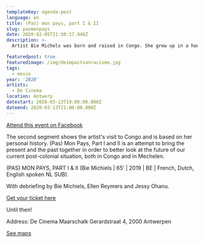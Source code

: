 ```yaml
---
templateKey: agenda-post
language: en
title: (Pas) mon pays, part I & II
slug: pasmonpays
date: 2020-02-05T21:50:27.946Z
description: >-
  Artist Bie Michels was born and raised in Congo. She grew up in a house on the campus of the current University of Kinshasa. The first part of the film introduces a colonial monument in Mechelen and Michels' efforts to decolonize this image, together with a group of Belgians with Congolese roots who live in the Mechelen area.

featuredpost: true
featuredimage: /img/deimpactvanracisme.jpg
tags:
  - movie
year: '2020'
artists:
  - De Cinema
location: Antwerp
datestart: 2020-03-13T19:00:00.000Z
dateend: 2020-03-13T21:00:00.000Z
---
```

[Attend this event on Facebook](https://www.facebook.com/events/867788473662724/)


The second segment shows the artist's visit to Congo and is based on her personal history. (Pas) Mon Pays, Part I and II is an attempt to bring the present and the past together in order to better look at the future of our current post-colonial situation, both in Congo and in Mechelen.

(PAS) MON PAYS, PART I & II (Bie Michiels | 65’ | 2019 | BE | French, Dutch, English spoken NL SUB).

With debriefing by Bie Michiels, Ellen Reymers and Jessy Ohanu.

[Get your ticket here](https://apps.ticketmatic.com/widgets/villanella/flow/decinema?event=515138177782&l=nl&_ga=2.207389271.556322327.1582141532-1325261942.1566201712&fbclid=IwAR15dYyIzC9fo2UyOH0cC1kehtk2alSG2xDbCPRWIdHuz1p0FdFhAlsziPk#!/addtickets)

Until then!


Address: De Cinema
Maarschalk Gerardstraat 4, 2000 Antwerpen

[See maps](https://goo.gl/maps/EWtf3hHPXwGVqt6S8)
